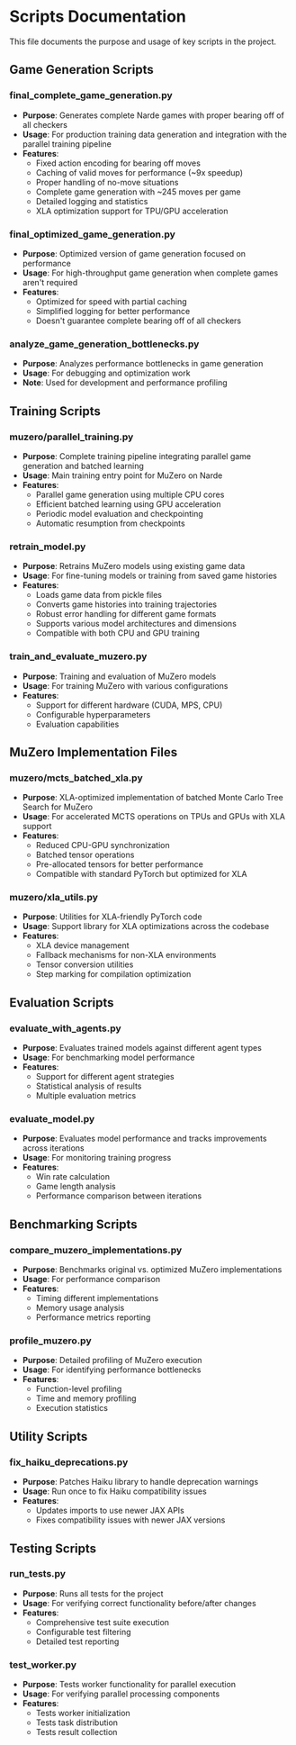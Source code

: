 # Scripts Documentation

This file documents the purpose and usage of key scripts in the project.

## Game Generation Scripts

### final_complete_game_generation.py
- **Purpose**: Generates complete Narde games with proper bearing off of all checkers
- **Usage**: For production training data generation and integration with the parallel training pipeline
- **Features**:
  - Fixed action encoding for bearing off moves
  - Caching of valid moves for performance (~9x speedup)
  - Proper handling of no-move situations
  - Complete game generation with ~245 moves per game
  - Detailed logging and statistics
  - XLA optimization support for TPU/GPU acceleration

### final_optimized_game_generation.py
- **Purpose**: Optimized version of game generation focused on performance
- **Usage**: For high-throughput game generation when complete games aren't required
- **Features**:
  - Optimized for speed with partial caching
  - Simplified logging for better performance
  - Doesn't guarantee complete bearing off of all checkers

### analyze_game_generation_bottlenecks.py
- **Purpose**: Analyzes performance bottlenecks in game generation
- **Usage**: For debugging and optimization work
- **Note**: Used for development and performance profiling

## Training Scripts

### muzero/parallel_training.py
- **Purpose**: Complete training pipeline integrating parallel game generation and batched learning
- **Usage**: Main training entry point for MuZero on Narde
- **Features**:
  - Parallel game generation using multiple CPU cores
  - Efficient batched learning using GPU acceleration
  - Periodic model evaluation and checkpointing
  - Automatic resumption from checkpoints

### retrain_model.py
- **Purpose**: Retrains MuZero models using existing game data
- **Usage**: For fine-tuning models or training from saved game histories
- **Features**:
  - Loads game data from pickle files
  - Converts game histories into training trajectories
  - Robust error handling for different game formats
  - Supports various model architectures and dimensions
  - Compatible with both CPU and GPU training

### train_and_evaluate_muzero.py
- **Purpose**: Training and evaluation of MuZero models
- **Usage**: For training MuZero with various configurations
- **Features**:
  - Support for different hardware (CUDA, MPS, CPU)
  - Configurable hyperparameters
  - Evaluation capabilities

## MuZero Implementation Files

### muzero/mcts_batched_xla.py
- **Purpose**: XLA-optimized implementation of batched Monte Carlo Tree Search for MuZero
- **Usage**: For accelerated MCTS operations on TPUs and GPUs with XLA support
- **Features**:
  - Reduced CPU-GPU synchronization
  - Batched tensor operations
  - Pre-allocated tensors for better performance
  - Compatible with standard PyTorch but optimized for XLA

### muzero/xla_utils.py
- **Purpose**: Utilities for XLA-friendly PyTorch code
- **Usage**: Support library for XLA optimizations across the codebase
- **Features**:
  - XLA device management
  - Fallback mechanisms for non-XLA environments
  - Tensor conversion utilities
  - Step marking for compilation optimization

## Evaluation Scripts

### evaluate_with_agents.py
- **Purpose**: Evaluates trained models against different agent types
- **Usage**: For benchmarking model performance
- **Features**:
  - Support for different agent strategies
  - Statistical analysis of results
  - Multiple evaluation metrics

### evaluate_model.py
- **Purpose**: Evaluates model performance and tracks improvements across iterations
- **Usage**: For monitoring training progress
- **Features**:
  - Win rate calculation
  - Game length analysis
  - Performance comparison between iterations

## Benchmarking Scripts

### compare_muzero_implementations.py
- **Purpose**: Benchmarks original vs. optimized MuZero implementations
- **Usage**: For performance comparison
- **Features**:
  - Timing different implementations
  - Memory usage analysis
  - Performance metrics reporting

### profile_muzero.py
- **Purpose**: Detailed profiling of MuZero execution
- **Usage**: For identifying performance bottlenecks
- **Features**:
  - Function-level profiling
  - Time and memory profiling
  - Execution statistics

## Utility Scripts

### fix_haiku_deprecations.py
- **Purpose**: Patches Haiku library to handle deprecation warnings
- **Usage**: Run once to fix Haiku compatibility issues
- **Features**:
  - Updates imports to use newer JAX APIs
  - Fixes compatibility issues with newer JAX versions

## Testing Scripts

### run_tests.py
- **Purpose**: Runs all tests for the project
- **Usage**: For verifying correct functionality before/after changes
- **Features**:
  - Comprehensive test suite execution
  - Configurable test filtering
  - Detailed test reporting

### test_worker.py
- **Purpose**: Tests worker functionality for parallel execution
- **Usage**: For verifying parallel processing components
- **Features**:
  - Tests worker initialization
  - Tests task distribution
  - Tests result collection 